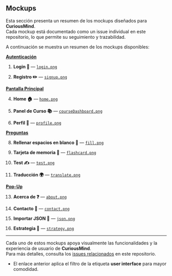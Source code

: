 ## Mockups

Esta sección presenta un resumen de los mockups diseñados para **CuriousMind**.  
Cada mockup está documentado como un issue individual en este repositorio, lo que permite su seguimiento y trazabilidad.

A continuación se muestra un resumen de los mockups disponibles:

[**Autenticación**](https://github.com/antoniiolpzzz/PDS-CuriousMind/issues/8)

1. **Login 🔐** — [`login.png`](/MockUps/login.png)

2. **Registro ✏️** — [`signup.png`](/MockUps/signup.png)

[**Pantalla Principal**](https://github.com/antoniiolpzzz/PDS-CuriousMind/issues/9)

4. **Home 🏠** — [`home.png`](/MockUps/home.png)

5. **Panel de Curso 📚** — [`courseDashboard.png`](/MockUps/courseDashboard.png)

6. **Perfil 👤** — [`profile.png`](/MockUps/profile.png)

[**Preguntas**](https://github.com/antoniiolpzzz/PDS-CuriousMind/issues/8)

8. **Rellenar espacios en blanco 📝** — [`fill.png`](/MockUps/fill.png)

9. **Tarjeta de memoria 🎴** — [`flashcard.png`](/MockUps/flashcard.png)
  
10. **Test ✍️** — [`test.png`](/MockUps/test.png)

11. **Traducción 🌍** — [`translate.png`](/MockUps/translate.png)

[**Pop-Up**](https://github.com/antoniiolpzzz/PDS-CuriousMind/issues/8)

13. **Acerca de ❓** — [`about.png`](/MockUps/about.png)

14. **Contacto 💬** — [`contact.png`](/MockUps/contact.png)

15. **Importar JSON 📁** — [`json.png`](/MockUps/json.png)

16. **Estrategia 🎲** — [`strategy.png`](/MockUps/strategy.png)

---

Cada uno de estos mockups apoya visualmente las funcionalidades y la experiencia de usuario de **CuriousMind**.  
Para más detalles, consulta los [issues relacionados](https://github.com/antoniiolpzzz/PDS-CuriousMind/issues?q=is%3Aissue+is%3Aopen+label%3A%22user%20interface%22) en este repositorio.

* El enlace anterior aplica el filtro de la etiqueta **user interface** para mayor comodidad.
